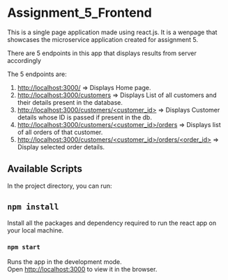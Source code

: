 # Assignment_5_Frontend

This is a single page application made using react.js. It is a wenpage that showcases the microservice application created for assignment 5. 

There are 5 endpoints in this app that displays results from server accordingly

The 5 endpoints are:
1. [http://localhost:3000/](http://localhost:3000/) => Displays Home page.
2. [http://localhost:3000/customers](http://localhost:3000/customers) => Displays List of all customers and their details present in the database.
3. [http://localhost:3000/customers/<customer_id>](http://localhost:3000/customers/<customer_id>) => Displays Customer details whose ID is passed if present in the db.
4. [http://localhost:3000/customers/<customer_id>/orders](http://localhost:3000/customers/<customer_id>/orders) => Displays list of all orders of that customer.
5. [http://localhost:3000/customers/<customer_id>/orders/<order_id>](http://localhost:3000/customers/<customer_id>/orders/<order_id>) => Display selected order details.

## Available Scripts

In the project directory, you can run:

## `npm install`

Install all the packages and dependency required to run the react app on your local machine.
### `npm start`

Runs the app in the development mode.\
Open [http://localhost:3000](http://localhost:3000) to view it in the browser.
